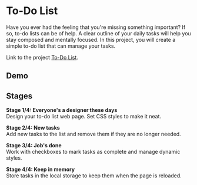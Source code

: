 # To-Do List
Have you ever had the feeling that you're missing something important? If so, to-do lists can be of help. 
A clear outline of your daily tasks will help you stay composed and mentally focused. 
In this project, you will create a simple to-do list that can manage your tasks.

Link to the project [To-Do List](https://hyperskill.org/projects/183).

## Demo

## Stages
**Stage 1/4: Everyone's a designer these days**\
Design your to-do list web page. Set CSS styles to make it neat.

**Stage 2/4: New tasks**\
Add new tasks to the list and remove them if they are no longer needed.

**Stage 3/4: Job's done**\
Work with checkboxes to mark tasks as complete and manage dynamic styles.

**Stage 4/4: Keep in memory**\
Store tasks in the local storage to keep them when the page is reloaded.
